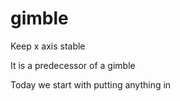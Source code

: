 # gimble
Keep x axis stable

It is a predecessor of a gimble

Today we start with putting anything in 
